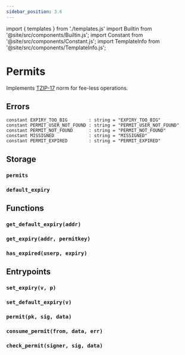 ```yaml
---
sidebar_position: 3.6
---
```


import { templates } from './templates.js'
import Builtin from '@site/src/components/Builtin.js';
import Constant from '@site/src/components/Constant.js';
import TemplateInfo from '@site/src/components/TemplateInfo.js';

# Permits

Implements [TZIP-17](https://tzip.tezosagora.org/proposal/tzip-17/) norm for fee-less operations.

<TemplateInfo data={templates.permits.info} />

## Errors

```archetype
constant EXPIRY_TOO_BIG        : string = "EXPIRY_TOO_BIG"
constant PERMIT_USER_NOT_FOUND : string = "PERMIT_USER_NOT_FOUND"
constant PERMIT_NOT_FOUND      : string = "PERMIT_NOT_FOUND"
constant MISSIGNED             : string = "MISSIGNED"
constant PERMIT_EXPIRED        : string = "PERMIT_EXPIRED"
```

## Storage

### `permits`

<Constant data={templates.permits.permits} />

### `default_expiry`

<Constant data={templates.permits.default_expiry} />

## Functions

### `get_default_expiry(addr)`

<Builtin data={templates.permits.get_default_expiry} />

### `get_expiry(addr, permitkey)`

<Builtin data={templates.permits.get_expiry} />

### `has_expired(userp, expiry)`

<Builtin data={templates.permits.has_expired} />

## Entrypoints

### `set_expiry(v, p)`

<Builtin data={templates.permits.set_expiry} />

### `set_default_expiry(v)`

<Builtin data={templates.permits.set_default_expiry} />

### `permit(pk, sig, data)`

<Builtin data={templates.permits.permit} />

### `consume_permit(from, data, err)`

<Builtin data={templates.permits.consume_permit} />

### `check_permit(signer, sig, data)`

<Builtin data={templates.permits.check_permit} />